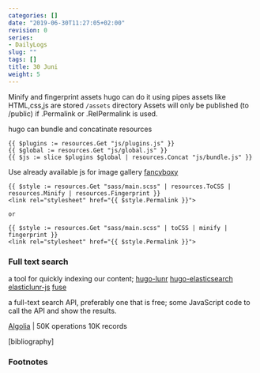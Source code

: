 ```yaml
---
categories: []
date: "2019-06-30T11:27:05+02:00"
revision: 0
series:
- DailyLogs
slug: ""
tags: []
title: 30 Juni
weight: 5
---
```


Minify and fingerprint assets
hugo can do it using pipes
assets like HTML,css,js are stored `/assets` directory
Assets will only be published (to /public) if .Permalink or .RelPermalink is used.

hugo can bundle and concatinate resources
```
{{ $plugins := resources.Get "js/plugins.js" }}
{{ $global := resources.Get "js/global.js" }}
{{ $js := slice $plugins $global | resources.Concat "js/bundle.js" }}
```

Use already available js for image gallery [fancyboxy][fancybox]

[fancybox]: http://fancybox.net/

<!-- more -->

```
{{ $style := resources.Get "sass/main.scss" | resources.ToCSS | resources.Minify | resources.Fingerprint }}
<link rel="stylesheet" href="{{ $style.Permalink }}">

or

{{ $style := resources.Get "sass/main.scss" | toCSS | minify | fingerprint }}
<link rel="stylesheet" href="{{ $style.Permalink }}">
```

### Full text search

a tool for quickly indexing our content;
[hugo-lunr][hugo-lunr]
[hugo-elasticsearch][hugo-elasticsearch]
[elasticlunr-js][elasticlunr-js]
[fuse][fuse]

[hugo-lunr]: https://www.npmjs.com/package/hugo-lunr
[hugo-elasticsearch]: https://www.npmjs.com/package/hugo-elasticsearch
[elasticlunr-js]: http://elasticlunr.com/
[fuse]: https://fusejs.io/

a full-text search API, preferably one that is free;
some JavaScript code to call the API and show the results.

[Algolia][Algolia] | 50K operations 10K records

[Algolia]: https://www.algolia.com/pricing/
[paraio]: https://paraio.com/#pricing

[bibliography]
### Footnotes

[^1]: 
[^2]: 

